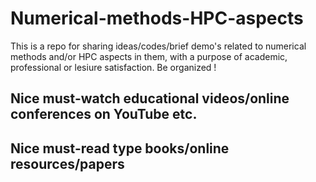# Numerical-methods-HPC-aspects

This is a repo for sharing ideas/codes/brief demo's related to numerical methods and/or HPC aspects in them, with a purpose of academic, professional
or lesiure satisfaction.
Be organized !

## Nice must-watch educational videos/online conferences on YouTube etc. ##

## Nice must-read type books/online resources/papers ##
